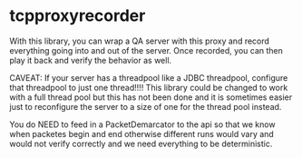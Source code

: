 tcpproxyrecorder
================

With this library, you can wrap a QA server with this proxy and record everything going into and out of the server.  Once recorded, you can then play it back and verify the behavior as well.

CAVEAT: If your server has a threadpool like a JDBC threadpool, configure that threadpool to just one thread!!!!  This library could be changed to work with a full thread pool but this has not been done and it is sometimes easier just to reconfigure the server to a size of one for the thread pool instead.

You do NEED to feed in a PacketDemarcator to the api so that we know when packetes begin and end otherwise different runs would vary and would not verify correctly and we need everything to be deterministic.

